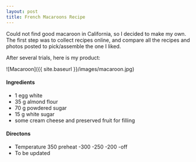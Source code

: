 ```yaml
---
layout: post
title: French Macaroons Recipe
---
```


Could not find good macaroon in California, so I decided to make my own. 
The first step was to collect recipes online, and compare all the 
recipes and photos posted to pick/assemble the one I liked. 

After several trials, here is my product:

![Macaroon]({{ site.baseurl }}/images/macaroon.jpg)

#### Ingredients
- 1 egg white
- 35 g almond flour
- 70 g powdered sugar
- 15 g white sugar
- some cream cheese and preserved fruit for filling 

#### Directons
- Temperature 350 preheat -300 -250 -200 -off
- To be updated 


